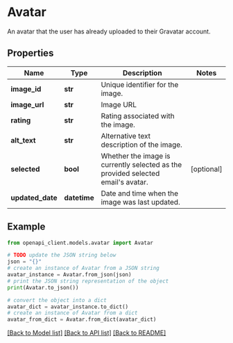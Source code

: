 # Avatar

An avatar that the user has already uploaded to their Gravatar account.

## Properties

Name | Type | Description | Notes
------------ | ------------- | ------------- | -------------
**image_id** | **str** | Unique identifier for the image. | 
**image_url** | **str** | Image URL | 
**rating** | **str** | Rating associated with the image. | 
**alt_text** | **str** | Alternative text description of the image. | 
**selected** | **bool** | Whether the image is currently selected as the provided selected email&#39;s avatar. | [optional] 
**updated_date** | **datetime** | Date and time when the image was last updated. | 

## Example

```python
from openapi_client.models.avatar import Avatar

# TODO update the JSON string below
json = "{}"
# create an instance of Avatar from a JSON string
avatar_instance = Avatar.from_json(json)
# print the JSON string representation of the object
print(Avatar.to_json())

# convert the object into a dict
avatar_dict = avatar_instance.to_dict()
# create an instance of Avatar from a dict
avatar_from_dict = Avatar.from_dict(avatar_dict)
```
[[Back to Model list]](../README.md#documentation-for-models) [[Back to API list]](../README.md#documentation-for-api-endpoints) [[Back to README]](../README.md)


